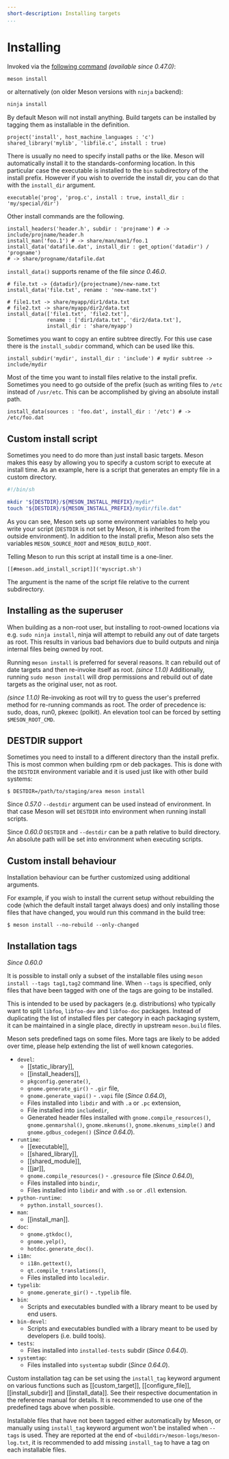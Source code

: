```yaml
---
short-description: Installing targets
...
```


# Installing

Invoked via the [following command](Commands.md#install) *(available
since 0.47.0)*:

```sh
meson install
```

or alternatively (on older Meson versions with `ninja` backend):

```sh
ninja install
```

By default Meson will not install anything. Build targets can be
installed by tagging them as installable in the definition.

```meson
project('install', host_machine_languages : 'c')
shared_library('mylib', 'libfile.c', install : true)
```

There is usually no need to specify install paths or the like. Meson
will automatically install it to the standards-conforming location. In
this particular case the executable is installed to the `bin`
subdirectory of the install prefix. However if you wish to override
the install dir, you can do that with the `install_dir` argument.

```meson
executable('prog', 'prog.c', install : true, install_dir : 'my/special/dir')
```

Other install commands are the following.

```meson
install_headers('header.h', subdir : 'projname') # -> include/projname/header.h
install_man('foo.1') # -> share/man/man1/foo.1
install_data('datafile.dat', install_dir : get_option('datadir') / 'progname')
# -> share/progname/datafile.dat
```

`install_data()` supports rename of the file *since 0.46.0*.

```meson
# file.txt -> {datadir}/{projectname}/new-name.txt
install_data('file.txt', rename : 'new-name.txt')

# file1.txt -> share/myapp/dir1/data.txt
# file2.txt -> share/myapp/dir2/data.txt
install_data(['file1.txt', 'file2.txt'],
             rename : ['dir1/data.txt', 'dir2/data.txt'],
             install_dir : 'share/myapp')
```

Sometimes you want to copy an entire subtree directly. For this use
case there is the `install_subdir` command, which can be used like
this.

```meson
install_subdir('mydir', install_dir : 'include') # mydir subtree -> include/mydir
```

Most of the time you want to install files relative to the install
prefix. Sometimes you need to go outside of the prefix (such as writing
files to `/etc` instead of `/usr/etc`. This can be accomplished by
giving an absolute install path.

```meson
install_data(sources : 'foo.dat', install_dir : '/etc') # -> /etc/foo.dat
```

## Custom install script

Sometimes you need to do more than just install basic targets. Meson
makes this easy by allowing you to specify a custom script to execute
at install time. As an example, here is a script that generates an
empty file in a custom directory.

```bash
#!/bin/sh

mkdir "${DESTDIR}/${MESON_INSTALL_PREFIX}/mydir"
touch "${DESTDIR}/${MESON_INSTALL_PREFIX}/mydir/file.dat"
```

As you can see, Meson sets up some environment variables to help you
write your script (`DESTDIR` is not set by Meson, it is inherited from
the outside environment). In addition to the install prefix, Meson
also sets the variables `MESON_SOURCE_ROOT` and `MESON_BUILD_ROOT`.

Telling Meson to run this script at install time is a one-liner.

```meson
[[#meson.add_install_script]]('myscript.sh')
```

The argument is the name of the script file relative to the current
subdirectory.

## Installing as the superuser

When building as a non-root user, but installing to root-owned locations via
e.g. `sudo ninja install`, ninja will attempt to rebuild any out of date
targets as root. This results in various bad behaviors due to build outputs and
ninja internal files being owned by root.

Running `meson install` is preferred for several reasons. It can rebuild out of
date targets and then re-invoke itself as root. *(since 1.1.0)* Additionally,
running `sudo meson install` will drop permissions and rebuild out of date
targets as the original user, not as root.

*(since 1.1.0)* Re-invoking as root will try to guess the user's preferred method for
re-running commands as root. The order of precedence is: sudo, doas, run0, pkexec
(polkit). An elevation tool can be forced by setting `$MESON_ROOT_CMD`.

## DESTDIR support

Sometimes you need to install to a different directory than the
install prefix. This is most common when building rpm or deb
packages. This is done with the `DESTDIR` environment variable and it
is used just like with other build systems:

```console
$ DESTDIR=/path/to/staging/area meson install
```

Since *0.57.0* `--destdir` argument can be used instead of environment. In that
case Meson will set `DESTDIR` into environment when running install scripts.

Since *0.60.0* `DESTDIR` and `--destdir` can be a path relative to build
directory. An absolute path will be set into environment when executing scripts.

## Custom install behaviour

Installation behaviour can be further customized using additional
arguments.

For example, if you wish to install the current setup without
rebuilding the code (which the default install target always does) and
only installing those files that have changed, you would run this
command in the build tree:

```console
$ meson install --no-rebuild --only-changed
```

## Installation tags

*Since 0.60.0*

It is possible to install only a subset of the installable files using
`meson install --tags tag1,tag2` command line. When `--tags` is specified, only
files that have been tagged with one of the tags are going to be installed.

This is intended to be used by packagers (e.g. distributions) who typically
want to split `libfoo`, `libfoo-dev` and `libfoo-doc` packages. Instead of
duplicating the list of installed files per category in each packaging system,
it can be maintained in a single place, directly in upstream `meson.build` files.

Meson sets predefined tags on some files. More tags are likely to be added over
time, please help extending the list of well known categories.
- `devel`:
  * [[static_library]],
  * [[install_headers]],
  * `pkgconfig.generate()`,
  * `gnome.generate_gir()` - `.gir` file,
  * `gnome.generate_vapi()` - `.vapi` file (*Since 0.64.0*),
  * Files installed into `libdir` and with `.a` or `.pc` extension,
  * File installed into `includedir`,
  * Generated header files installed with `gnome.compile_resources()`,
    `gnome.genmarshal()`, `gnome.mkenums()`, `gnome.mkenums_simple()`
    and `gnome.gdbus_codegen()` (*Since 0.64.0*).
- `runtime`:
  * [[executable]],
  * [[shared_library]],
  * [[shared_module]],
  * [[jar]],
  * `gnome.compile_resources()` - `.gresource` file (*Since 0.64.0*),
  * Files installed into `bindir`,
  * Files installed into `libdir` and with `.so` or `.dll` extension.
- `python-runtime`:
  * `python.install_sources()`.
- `man`:
  * [[install_man]].
- `doc`:
  * `gnome.gtkdoc()`,
  * `gnome.yelp()`,
  * `hotdoc.generate_doc()`.
- `i18n`:
  * `i18n.gettext()`,
  * `qt.compile_translations()`,
  * Files installed into `localedir`.
- `typelib`:
  * `gnome.generate_gir()` - `.typelib` file.
- `bin`:
  * Scripts and executables bundled with a library meant to be used by end
    users.
- `bin-devel`:
  * Scripts and executables bundled with a library meant to be used by
    developers (i.e. build tools).
- `tests`:
  * Files installed into `installed-tests` subdir (*Since 0.64.0*).
- `systemtap`:
  * Files installed into `systemtap` subdir (*Since 0.64.0*).

Custom installation tag can be set using the `install_tag` keyword argument
on various functions such as [[custom_target]], [[configure_file]],
[[install_subdir]] and [[install_data]]. See their respective documentation
in the reference manual for details. It is recommended to use one of the
predefined tags above when possible.

Installable files that have not been tagged either automatically by Meson, or
manually using `install_tag` keyword argument won't be installed when `--tags`
is used. They are reported at the end of `<builddir>/meson-logs/meson-log.txt`,
it is recommended to add missing `install_tag` to have a tag on each installable
files.
